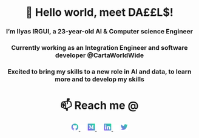 
<h1 align="center">👋 Hello world, meet DA££L$!</h1>

<h3 align="center"> I’m Ilyas IRGUI, a 23-year-old AI & Computer science Engineer</h3>
<h3 align="center"> Currently working as an Integration Engineer and software developer @CartaWorldWide</h3>
<h3 align="center"> Excited to bring my skills to a new role in AI and data, to learn more and to develop my skills</h3>

<h1 align="center"> 📫 Reach me @</h1>

<div align="center">
    <a href="https://github.com/Daeels">
        <img src="https://github.com/Daeels/Daeels/blob/main/icons/github.png" width="4%"/>
    </a>
    <img src="https://github.com/Daeels/Daeels/blob/main/icons/transparent.png" width="3%"/>
    <a href="mailto:ilyasirgui@gmail.com">
        <img src="https://github.com/Daeels/Daeels/blob/main/icons/medium.png" width="4%" />
    </a>
    <img src="https://github.com/Daeels/Daeels/blob/main/icons/transparent.png" width="3%"/>
    <a href="https://www.linkedin.com/in/ilyas-irgui-911352198/">
      <img src="https://github.com/Daeels/Daeels/blob/main/icons/linkedin.png" width="4%"/>
    </a>
    <img src="https://github.com/Daeels/Daeels/blob/main/icons/transparent.png" width="3%"/>
    <a href="https://twitter.com/IrguiI">
        <img src="https://github.com/Daeels/Daeels/blob/main/icons/twitter.png" width="4%"/>
    </a>
</div>

<!--
**Daeels/Daeels** is a ✨ _special_ ✨ repository because its `README.md` (this file) appears on your GitHub profile.

Here are some ideas to get you started:

- 🔭 I’m currently working on ...
- 🌱 I’m currently learning ...
- 👯 I’m looking to collaborate on ...
- 🤔 I’m looking for help with ...
- 💬 Ask me about ...
- 📫 How to reach me: ...
- 😄 Pronouns: ...
- ⚡ Fun fact: ...
-->
